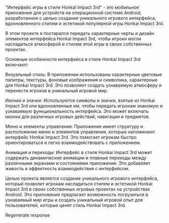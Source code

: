 "Интерфейс игры в стиле Honkai Impact 3rd" - это мобильное приложение для устройств на операционной системе Android, разработанное с целью создания уникального игрового интерфейса, вдохновленного стилем и эстетикой популярной игры Honkai Impact 3rd.

В этом проекте я постарался передать характерные черты и дизайн элементов интерфейса Honkai Impact 3rd, чтобы игроки могли насладиться атмосферой и стилем этой игры в своих собственных проектах.

Основные особенности интерфейса в стиле Honkai Impact 3rd включают:

Визуальный стиль: В приложении использованы характерные цветовые палитры, текстуры, фоновые изображения и символика, характерные для Honkai Impact 3rd. Это позволяет создать узнаваемую атмосферу и перенести игроков в уникальный игровой мир.

Иконки и значки: Используются символы и значки, взятые из Honkai Impact 3rd или вдохновленные им, чтобы передать игрокам знакомую и узнаваемую функциональность интерфейса. Это может включать иконки для различных игровых действий, навигации и предметов.

Меню и элементы управления: Приложение имеет структуру и расположение меню и элементов управления, которые напоминают интерфейс Honkai Impact 3rd. Это помогает игрокам быстро ориентироваться и легко взаимодействовать с приложением.

Анимация и переходы: Интерфейс в стиле Honkai Impact 3rd может содержать динамические анимации и плавные переходы между различными экранами и состояниями приложения. Это добавляет живость и эффектность взаимодействия с интерфейсом.

Целью проекта является создание уникального игрового интерфейса, который позволит игрокам насладиться стилем и эстетикой Honkai Impact 3rd в своих собственных игровых проектах на устройствах Android. Это приложение предлагает возможность погрузиться в узнаваемый мир игры и создать уникальный игровой опыт для пользователей, которые ценят стиль Honkai Impact 3rd.






Regenerate response
